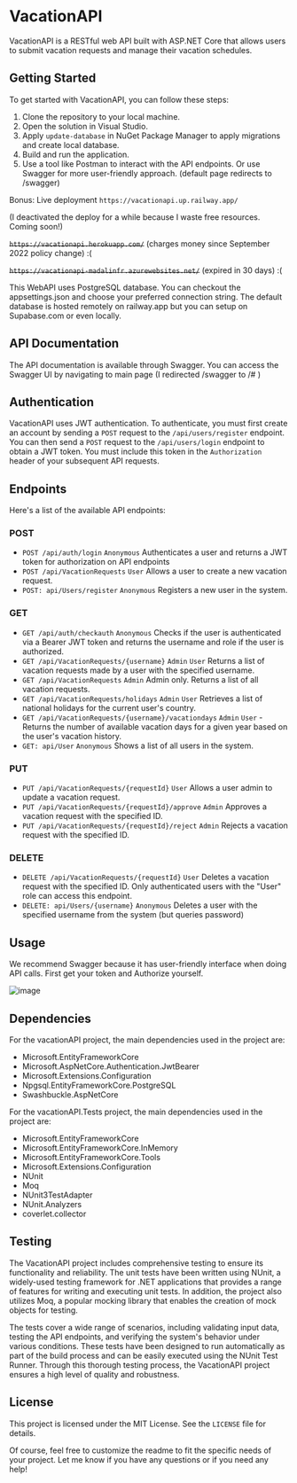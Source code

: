 # VacationAPI

VacationAPI is a RESTful web API built with ASP.NET Core that allows users to submit vacation requests and manage their vacation schedules.

## Getting Started

To get started with VacationAPI, you can follow these steps:

1. Clone the repository to your local machine.
2. Open the solution in Visual Studio.
3. Apply `update-database` in NuGet Package Manager to apply migrations and create local database.  
4. Build and run the application.
5. Use a tool like Postman to interact with the API endpoints. Or use Swagger for more user-friendly approach. (default page redirects to /swagger)

Bonus: Live deployment `https://vacationapi.up.railway.app/` 

(I deactivated the deploy for a while because I waste free resources. Coming soon!)

~~`https://vacationapi.herokuapp.com/`~~ (charges money since September 2022 policy change) :(

~~`https://vacationapi-madalinfr.azurewebsites.net/`~~ (expired in 30 days) :(

This WebAPI uses PostgreSQL database. You can checkout the appsettings.json and choose your preferred connection string. The default database is hosted remotely on railway.app but you can setup on Supabase.com or even locally.


## API Documentation

The API documentation is available through Swagger. You can access the Swagger UI by navigating to main page (I redirected /swagger to /# )

## Authentication

VacationAPI uses JWT authentication. To authenticate, you must first create an account by sending a `POST` request to the `/api/users/register` endpoint. You can then send a `POST` request to the `/api/users/login` endpoint to obtain a JWT token. You must include this token in the `Authorization` header of your subsequent API requests.

## Endpoints

Here's a list of the available API endpoints:


### POST

- `POST /api/auth/login` `Anonymous`    Authenticates a user and returns a JWT token for authorization on API endpoints 
- `POST /api/VacationRequests` `User`  Allows a user to create a new vacation request.
- `POST: api/Users/register` `Anonymous` Registers a new user in the system.

### GET

- `GET /api/auth/checkauth` `Anonymous`  Checks if the user is authenticated via a Bearer JWT token and returns the username and role if the user is authorized.
- `GET /api/VacationRequests/{username}` `Admin` `User` Returns a list of vacation requests made by a user with the specified username.
- `GET /api/VacationRequests` `Admin` Admin only. Returns a list of all vacation requests.
- `GET /api/VacationRequests/holidays` `Admin` `User`  Retrieves a list of national holidays for the current user's country.
- `GET /api/VacationRequests/{username}/vacationdays` `Admin` `User` - Returns the number of available vacation days for a given year based on the user's vacation history.
- `GET: api/User` `Anonymous` Shows a list of all users in the system.



### PUT

- `PUT /api/VacationRequests/{requestId}` `User`  Allows a user admin to update a vacation request.
- `PUT /api/VacationRequests/{requestId}/approve` `Admin` Approves a vacation request with the specified ID.
- `PUT /api/VacationRequests/{requestId}/reject` `Admin` Rejects a vacation request with the specified ID.

### DELETE

- `DELETE /api/VacationRequests/{requestId}` `User` Deletes a vacation request with the specified ID. Only authenticated users with the "User" role can access this endpoint.
- `DELETE: api/Users/{username}` `Anonymous`  Deletes a user with the specified username from the system (but queries password)


## Usage

We recommend Swagger because it has user-friendly interface when doing API calls. First get your token and Authorize yourself.


![image](https://user-images.githubusercontent.com/19687103/225907519-99329d24-485c-47a0-abf8-22c3fd66213b.png)



## Dependencies

For the vacationAPI project, the main dependencies used in the project are:

- Microsoft.EntityFrameworkCore
- Microsoft.AspNetCore.Authentication.JwtBearer
- Microsoft.Extensions.Configuration
- Npgsql.EntityFrameworkCore.PostgreSQL
- Swashbuckle.AspNetCore

For the vacationAPI.Tests project, the main dependencies used in the project are:

- Microsoft.EntityFrameworkCore
- Microsoft.EntityFrameworkCore.InMemory
- Microsoft.EntityFrameworkCore.Tools
- Microsoft.Extensions.Configuration
- NUnit
- Moq
- NUnit3TestAdapter
- NUnit.Analyzers
- coverlet.collector


## Testing

The VacationAPI project includes comprehensive testing to ensure its functionality and reliability. The unit tests have been written using NUnit, a widely-used testing framework for .NET applications that provides a range of features for writing and executing unit tests. In addition, the project also utilizes Moq, a popular mocking library that enables the creation of mock objects for testing.

The tests cover a wide range of scenarios, including validating input data, testing the API endpoints, and verifying the system's behavior under various conditions. These tests have been designed to run automatically as part of the build process and can be easily executed using the NUnit Test Runner. Through this thorough testing process, the VacationAPI project ensures a high level of quality and robustness.


## License

This project is licensed under the MIT License. See the `LICENSE` file for details.

Of course, feel free to customize the readme to fit the specific needs of your project. Let me know if you have any questions or if you need any help!
